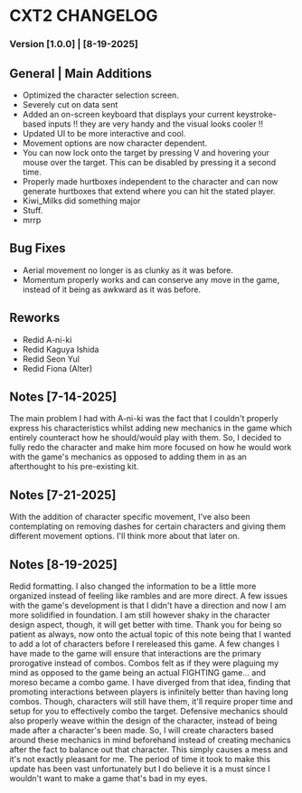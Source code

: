 # CXT2 CHANGELOG

### Version [1.0.0] | [8-19-2025]

## General | Main Additions
- Optimized the character selection screen.
- Severely cut on data sent
- Added an on-screen keyboard that displays your current keystroke-based inputs !! they are very handy and the visual looks cooler !!
- Updated UI to be more interactive and cool.
- Movement options are now character dependent.
- You can now lock onto the target by pressing V and hovering your mouse over the target. This can be disabled by pressing it a second time.
- Properly made hurtboxes independent to the character and can now generate hurtboxes that extend where you can hit the stated player.
- Kiwi_Milks did something major
- Stuff.
- mrrp

 ## Bug Fixes
- Aerial movement no longer is as clunky as it was before. 
- Momentum properly works and can conserve any move in the game, instead of it being as awkward as it was before.

## Reworks
- Redid A-ni-ki
- Redid Kaguya Ishida
- Redid Seon Yul
- Redid Fiona (Alter)

## Notes [7-14-2025]
The main problem I had with A-ni-ki was the fact that I couldn't properly express his characteristics whilst adding new mechanics in the game which entirely counteract how he should/would play with them. So, I decided to fully redo the character and make him more focused on how he would work with the game's mechanics as opposed to adding them in as an afterthought to his pre-existing kit. 

## Notes [7-21-2025]
With the addition of character specific movement, I've also been contemplating on removing dashes for certain characters and giving them different movement options. I'll think more about that later on.

## Notes [8-19-2025]
Redid formatting. I also changed the information to be a little more organized instead of feeling like rambles and are more direct.
A few issues with the game's development is that I didn't have a direction and now I am more solidified in foundation. I am still however shaky in the character design aspect, though, it will get better with time.
Thank you for being so patient as always, now onto the actual topic of this note being that I wanted to add a lot of characters before I rereleased this game.
A few changes I have made to the game will ensure that interactions are the primary prorogative instead of combos. Combos felt as if they were plaguing my mind as opposed to the game being an actual FIGHTING game... and moreso became a combo game. I have diverged from that idea, finding that promoting interactions between players is infinitely better than having long combos. Though, characters will still have them, it'll require proper time and setup for you to effectively combo the target. 
Defensive mechanics should also properly weave within the design of the character, instead of being made after a character's been made. So, I will create characters based around these mechanics in mind beforehand instead of creating mechanics after the fact to balance out that character. This simply causes a mess and it's not exactly pleasant for me.
The period of time it took to make this update has been vast unfortunately but I do believe it is a must since I wouldn't want to make a game that's bad in my eyes.
